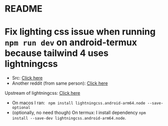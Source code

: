 # README

# Fix lighting css issue when running `npm run dev` on android-termux because tailwind 4 uses lightningcss

- Src: [Click here](https://github.com/tailwindlabs/tailwindcss/discussions/15999)
- Another reddit (from same person): [Click here](https://www.reddit.com/r/termux/comments/1gmf5a0/node_module_lightningcss1280/)

Upstream of lightningcss: [Click here](https://github.com/parcel-bundler/lightningcss/releases)

- On macos I ran: ` npm install lightningcss.android-arm64.node --save-optional`
- (optionally, no need though) On termux: I install dependency `npm install --save-dev lightningcss.android-arm64.node`.
